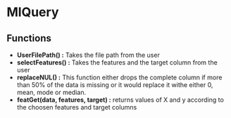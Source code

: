 # MlQuery

## Functions
* **UserFilePath() :** Takes the file path from the user
* **selectFeatures() :** Takes the features and the target column from the user
* **replaceNUL() :** This function either drops the complete column if more than 50% of the data is missing or it would replace it withe either 0, mean, mode or median.
* **featGet(data, features, target) :** returns values of X and y according to the choosen features and target columns
